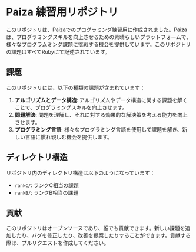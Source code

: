 # Paiza 練習用リポジトリ

このリポジトリは、Paizaでのプログラミング練習用に作成されました。Paizaは、プログラミングスキルを向上させるための素晴らしいプラットフォームで、様々なプログラムミング課題に挑戦する機会を提供しています。このリポジトリの課題はすべてRubyにて記述されています。

## 課題

このリポジトリには、以下の種類の課題が含まれています：

1. **アルゴリズムとデータ構造**: アルゴリズムやデータ構造に関する課題を解くことで、プログラミングスキルを向上させます。
2. **問題解決**: 問題を理解し、それに対する効果的な解決策を考える能力を向上させます。
3. **プログラミング言語**: 様々なプログラミング言語を使用して課題を解き、新しい言語に慣れ親しむ機会を提供します。

## ディレクトリ構造

リポジトリ内のディレクトリ構造は以下のようになっています：

- `rankC/`: ランクC相当の課題
- `rankB/`: ランクB相当の課題

## 貢献

このリポジトリはオープンソースであり、誰でも貢献できます。新しい課題を追加したり、バグを修正したり、改善を提案したりすることができます。貢献する際は、プルリクエストを作成してください。
